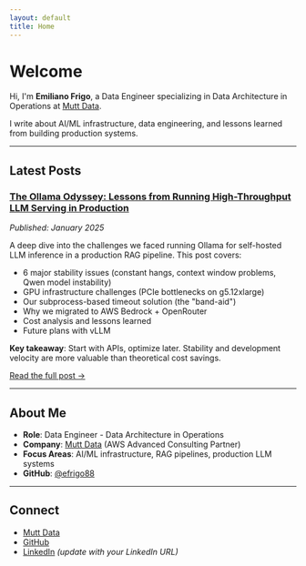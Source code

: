 ```yaml
---
layout: default
title: Home
---
```


# Welcome

Hi, I'm **Emiliano Frigo**, a Data Engineer specializing in Data Architecture in Operations at [Mutt Data](https://www.muttdata.ai/).

I write about AI/ML infrastructure, data engineering, and lessons learned from building production systems.

---

## Latest Posts

### [The Ollama Odyssey: Lessons from Running High-Throughput LLM Serving in Production](ollama-infrastructure-challenges.html)

*Published: January 2025*

A deep dive into the challenges we faced running Ollama for self-hosted LLM inference in a production RAG pipeline. This post covers:

- 6 major stability issues (constant hangs, context window problems, Qwen model instability)
- GPU infrastructure challenges (PCIe bottlenecks on g5.12xlarge)
- Our subprocess-based timeout solution (the "band-aid")
- Why we migrated to AWS Bedrock + OpenRouter
- Cost analysis and lessons learned
- Future plans with vLLM

**Key takeaway**: Start with APIs, optimize later. Stability and development velocity are more valuable than theoretical cost savings.

[Read the full post →](ollama-infrastructure-challenges.html)

---

## About Me

- **Role**: Data Engineer - Data Architecture in Operations
- **Company**: [Mutt Data](https://www.muttdata.ai/) (AWS Advanced Consulting Partner)
- **Focus Areas**: AI/ML infrastructure, RAG pipelines, production LLM systems
- **GitHub**: [@efrigo88](https://github.com/efrigo88)

---

## Connect

- [Mutt Data](https://www.muttdata.ai/)
- [GitHub](https://github.com/efrigo88)
- [LinkedIn](https://www.linkedin.com/in/emiliano-frigo/) *(update with your LinkedIn URL)*
